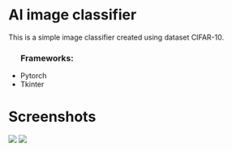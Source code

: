 # AI image classifier
<p>This is a simple image classifier created using dataset CIFAR-10.  </p>
  <ul><h3>Frameworks:</h3>
    <li>Pytorch</li>
    <li>Tkinter</li>
  </ul>
<h1>Screenshots</h1>
<img src=https://github.com/user-attachments/assets/27d8417d-5570-45b4-9fe1-10eca2b70481 />
<img src=https://github.com/user-attachments/assets/e44113d1-29b4-4ab4-8e43-43dad853ec48 />
